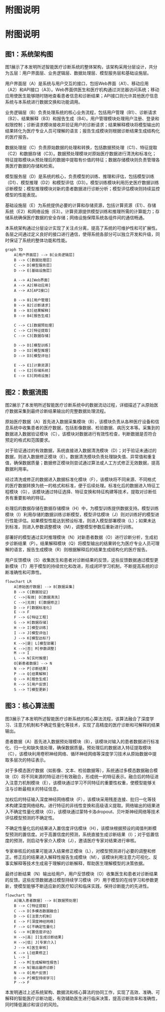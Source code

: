 # 附图说明

# 附图说明

## 图1：系统架构图

图1展示了本发明所述智能医疗诊断系统的整体架构，该架构采用分层设计，共分为五层：用户界面层、业务逻辑层、数据处理层、模型服务层和基础设施层。

用户界面层（A）是系统与用户交互的接口，包括Web界面（A1）、移动应用（A2）和API接口（A3）。Web界面供医生和医疗机构通过浏览器访问系统；移动应用使医生能够随时随地查看患者信息和诊断结果；API接口则允许其他医疗信息系统与本系统进行数据交换和功能调用。

业务逻辑层（B）负责处理系统的核心业务流程，包括用户管理（B1）、诊断请求（B2）、结果解释（B3）和报告生成（B4）。用户管理模块处理用户注册、登录和权限控制；诊断请求模块接收并验证用户的诊断请求；结果解释模块将模型输出的结果转化为医疗专业人员可理解的语言；报告生成模块则根据诊断结果生成结构化的医疗报告。

数据处理层（C）负责原始数据的处理和转换，包括数据预处理（C1）、特征提取（C2）和数据存储（C3）。数据预处理模块对原始医疗数据进行清洗和标准化；特征提取模块从预处理后的数据中提取有价值的特征；数据存储模块则负责管理各类医疗数据的存储和检索。

模型服务层（D）是系统的核心，负责模型的训练、推理和评估，包括模型训练（D1）、模型推理（D2）和模型评估（D3）。模型训练模块利用历史医疗数据训练诊断模型；模型推理模块对新的患者数据进行诊断分析；模型评估模块则持续监控模型的性能表现。

基础设施层（E）为系统提供必要的计算和存储资源，包括计算资源（E1）、存储系统（E2）和网络设施（E3）。计算资源提供模型训练和推理所需的计算能力；存储系统确保医疗数据的安全存储；网络设施保障系统各组件间的通信畅通。

本系统架构通过分层设计实现了关注点分离，提高了系统的可维护性和可扩展性。各层之间通过定义良好的接口进行通信，使得系统各部分可以独立开发和升级，同时保证了系统的整体功能和性能。

```mermaid
graph TD
    A[用户界面层] --> B[业务逻辑层]
    B --> C[数据处理层]
    C --> D[模型服务层]
    D --> E[基础设施层]
    
    A --> A1[Web界面]
    A --> A2[移动应用]
    A --> A3[API接口]
    
    B --> B1[用户管理]
    B --> B2[诊断请求]
    B --> B3[结果解释]
    B --> B4[报告生成]
    
    C --> C1[数据预处理]
    C --> C2[特征提取]
    C --> C3[数据存储]
    
    D --> D1[模型训练]
    D --> D2[模型推理]
    D --> D3[模型评估]
    
    E --> E1[计算资源]
    E --> E2[存储系统]
    E --> E3[网络设施]
```

## 图2：数据流图

图2展示了本发明所述智能医疗诊断系统中的数据流动过程，详细描述了从原始医疗数据采集到最终诊断结果输出的完整数据处理流程。

原始医疗数据（A）首先进入数据采集模块（B），该模块负责从各种医疗设备和信息系统中收集患者的医疗数据，包括影像数据、检验数据、病历文本等。采集到的数据进入数据验证模块（C），该模块对数据进行有效性检查，判断数据是否符合预定的格式和范围要求。

对于验证通过的有效数据，系统直接进入数据清洗模块（D）；对于验证未通过的数据，则进入数据修正模块（E）。数据清洗模块负责处理缺失值、异常值和重复值，确保数据质量；数据修正模块则尝试通过算法或人工方式修正无效数据，提高数据利用率。

经过清洗或修正的数据进入数据标准化模块（F），该模块将不同来源、不同格式的医疗数据转换为统一的格式和标准，便于后续处理。标准化后的数据进入特征工程模块（G），该模块通过特征选择、特征变换和特征构建等技术，提取对诊断任务有重要影响的特征。

处理后的数据存储在数据存储模块（H）中，为模型训练提供数据支持。模型训练模块（I）利用存储的数据训练诊断模型，模型评估模块（J）则对训练好的模型进行性能评估。如果模型性能达到预设标准，则进入模型部署模块（L）；如果未达到标准，则进入参数调整模块（M），调整模型参数后重新进行训练。

部署好的模型通过实时推理模块（N）对新患者数据（O）进行诊断分析，生成初步诊断结果（P）。结果解释模块（Q）将模型输出的结果转化为医疗专业人员可理解的语言，报告生成模块（R）则根据解释后的结果生成结构化的医疗报告。

用户反馈模块（S）收集医生和患者对诊断结果的反馈，这些反馈数据通过模型更新模块（T）用于模型的持续优化和改进，形成闭环学习机制，不断提高系统的诊断准确性和可靠性。

```mermaid
flowchart LR
    A[原始医疗数据] --> B[数据采集]
    B --> C{数据验证}
    C -->|有效| D[数据清洗]
    C -->|无效| E[数据修正]
    D --> F[数据标准化]
    E --> F
    F --> G[特征工程]
    G --> H[数据存储]
    H --> I[模型训练]
    I --> J[模型评估]
    J --> K{模型达标?}
    K -->|是| L[模型部署]
    K -->|否| M[参数调整]
    M --> I
    L --> N[实时推理]
    O[新患者数据] --> N
    N --> P[诊断结果]
    P --> Q[结果解释]
    Q --> R[报告生成]
    R --> S[用户反馈]
    S --> T[模型更新]
```

## 图3：核心算法图

图3展示了本发明所述智能医疗诊断系统的核心算法流程，该算法融合了深度学习、注意力机制和不确定性量化等技术，实现了高精度的医疗诊断和可解释的结果输出。

患者数据（A）首先进入数据预处理模块（B），该模块对输入的患者数据进行标准化、归一化和缺失值处理，确保数据质量。预处理后的数据进入特征提取模块（C），该模块利用卷积神经网络、循环神经网络等深度学习技术从原始数据中提取多层次的特征表示。

对于多模态医疗数据（如影像、文本、检验数据等），系统通过多模态数据融合模块（D）将不同来源的特征进行有效融合，形成统一的特征表示。融合后的特征进入注意力机制模块（E），该模块通过学习不同特征的重要性权重，使模型能够关注与诊断最相关的特征信息。

加权后的特征输入深度神经网络模块（F），该模块采用残差连接、批归一化等技术构建深度网络结构，进行特征的非线性变换和高级语义提取。网络输出的结果进入不确定性量化模块（G），该模块通过蒙特卡洛dropout、贝叶斯神经网络等技术评估模型预测的不确定性。

不确定性量化后的结果进入置信度评估模块（H），该模块根据预设的阈值判断模型预测的置信度。对于高置信度的预测，系统直接生成诊断结果（I）；对于低置信度的预测，则启动专家介入模块（J），邀请医疗专家对结果进行审核。

专家审核后的结果可能进入结果修正模块（L），对模型预测进行必要的调整和修正。修正后的结果进入解释性报告生成模块（M），该模块利用注意力可视化、反事实解释等技术生成易于理解的诊断解释，帮助医生理解模型的决策依据。

最终诊断结果（N）输出给用户，用户反馈模块（O）收集医生和患者对诊断结果的反馈。这些反馈数据通过模型持续学习模块（P）用于模型的在线学习和参数更新，使模型能够不断适应新的医疗知识和临床实践，保持诊断能力的先进性。

```mermaid
flowchart TB
    A[输入患者数据] --> B[数据预处理]
    B --> C[特征提取]
    C --> D[多模态数据融合]
    D --> E[注意力机制]
    E --> F[深度神经网络]
    F --> G[不确定性量化]
    G --> H{置信度评估}
    H -->|高| I[生成诊断结果]
    H -->|低| J[专家介入]
    J --> K[医生审核]
    K --> L[结果修正]
    L --> I
    I --> M[生成解释性报告]
    M --> N[输出最终诊断]
    N --> O[用户反馈]
    O --> P[模型持续学习]
    P --> F
```

本发明通过上述系统架构、数据流和核心算法的协同工作，实现了高效、准确、可解释的智能医疗诊断功能，有效辅助医生进行临床决策，提高诊断效率和准确性，同时降低漏诊和误诊的风险。
